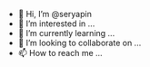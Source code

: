 - 👋 Hi, I’m @seryapin
- 👀 I’m interested in ...
- 🌱 I’m currently learning ...
- 💞️ I’m looking to collaborate on ...
- 📫 How to reach me ...

<!---
seryapin/seryapin is a ✨ special ✨ repository because its `README.md` (this file) appears on your GitHub profile.
You can click the Preview link to take a look at your changes.
--->
